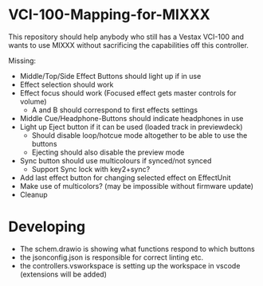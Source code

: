# VCI-100-Mapping-for-MIXXX
This repository should help anybody who still has a Vestax VCI-100 and wants to use MIXXX without sacrificing the capabilities off this controller.

 Missing:
 - Middle/Top/Side Effect Buttons should light up if in use
 - Effect selection should work
 - Effect focus should work (Focused effect gets master controls for volume)
   - A and B should correspond to first effects settings
 - Middle Cue/Headphone-Buttons should indicate headphones in use
 - Light up Eject button if it can be used (loaded track in previewdeck)
   - Should disable loop/hotcue mode altogether to be able to use the buttons
   - Ejecting should also disable the preview mode
 - Sync button should use multicolours if synced/not synced
   - Support Sync lock with key2+sync?
 - Add last effect button for changing selected effect on EffectUnit
 - Make use of multicolors? (may be impossible without firmware update)
 - Cleanup

# Developing
- The schem.drawio is showing what functions respond to which buttons
- the jsonconfig.json is responsible for correct linting etc.
- the controllers.vsworkspace is setting up the workspace in vscode (extensions will be added)
